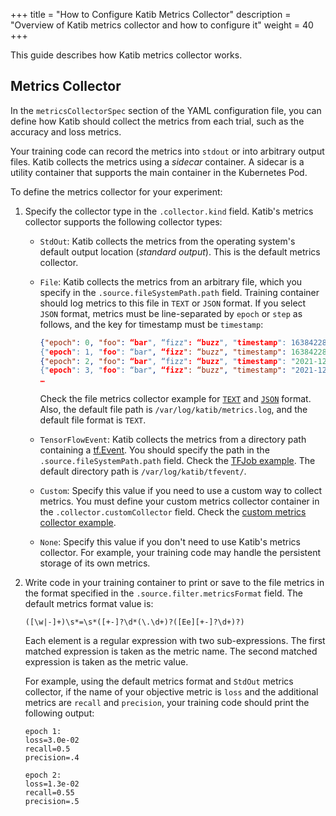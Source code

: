 +++
title = "How to Configure Katib Metrics Collector"
description = "Overview of Katib metrics collector and how to configure it"
weight = 40
+++

This guide describes how Katib metrics collector works.

## Metrics Collector

In the `metricsCollectorSpec` section of the YAML configuration file, you can
define how Katib should collect the metrics from each trial, such as the accuracy and loss metrics.

Your training code can record the metrics into `stdout` or into arbitrary output files. Katib
collects the metrics using a _sidecar_ container. A sidecar is a utility container that supports
the main container in the Kubernetes Pod.

To define the metrics collector for your experiment:

1. Specify the collector type in the `.collector.kind` field.
   Katib's metrics collector supports the following collector types:

   - `StdOut`: Katib collects the metrics from the operating system's default
     output location (_standard output_). This is the default metrics collector.

   - `File`: Katib collects the metrics from an arbitrary file, which
     you specify in the `.source.fileSystemPath.path` field. Training container
     should log metrics to this file in `TEXT` or `JSON` format. If you select `JSON` format,
     metrics must be line-separated by `epoch` or `step` as follows, and the key for timestamp must
     be `timestamp`:

     ```json
     {"epoch": 0, "foo": “bar", “fizz": “buzz", "timestamp": 1638422847.28721…}
     {"epoch": 1, "foo": “bar", “fizz": “buzz", "timestamp": 1638422847.287801…}
     {"epoch": 2, "foo": “bar", “fizz": “buzz", "timestamp": "2021-12-02T14:27:50.000035161+09:00"…}
     {"epoch": 3, "foo": “bar", “fizz": “buzz", "timestamp": "2021-12-02T14:27:50.000037459+09:00"…}
     …
     ```

     Check the file metrics collector example for [`TEXT`](https://github.com/kubeflow/katib/blob/ea46a7f2b73b2d316b6b7619f99eb440ede1909b/examples/v1beta1/metrics-collector/file-metrics-collector.yaml#L14-L24)
     and [`JSON`](https://github.com/kubeflow/katib/blob/ea46a7f2b73b2d316b6b7619f99eb440ede1909b/examples/v1beta1/metrics-collector/file-metrics-collector-with-json-format.yaml#L14-L22)
     format. Also, the default file path is `/var/log/katib/metrics.log`, and the default file format is `TEXT`.

   - `TensorFlowEvent`: Katib collects the metrics from a directory path
     containing a [tf.Event](https://www.tensorflow.org/api_docs/python/tf/compat/v1/Event).
     You should specify the path in the `.source.fileSystemPath.path` field. Check the
     [TFJob example](https://github.com/kubeflow/katib/blob/ea46a7f2b73b2d316b6b7619f99eb440ede1909b/examples/v1beta1/kubeflow-training-operator/tfjob-mnist-with-summaries.yaml#L17-L23).
     The default directory path is `/var/log/katib/tfevent/`.

   - `Custom`: Specify this value if you need to use a custom way to collect
     metrics. You must define your custom metrics collector container
     in the `.collector.customCollector` field. Check the
     [custom metrics collector example](https://github.com/kubeflow/katib/blob/ea46a7f2b73b2d316b6b7619f99eb440ede1909b/examples/v1beta1/metrics-collector/custom-metrics-collector.yaml#L14-L36).

   - `None`: Specify this value if you don't need to use Katib's metrics collector. For example,
     your training code may handle the persistent storage of its own metrics.

2. Write code in your training container to print or save to the file metrics in the format
   specified in the `.source.filter.metricsFormat` field. The default metrics format value is:

   ```
   ([\w|-]+)\s*=\s*([+-]?\d*(\.\d+)?([Ee][+-]?\d+)?)
   ```

   Each element is a regular expression with two sub-expressions. The first matched expression is
   taken as the metric name. The second matched expression is taken as the metric value.

   For example, using the default metrics format and `StdOut` metrics collector,
   if the name of your objective metric is `loss` and the additional metrics are
   `recall` and `precision`, your training code should print the following output:

   ```shell
   epoch 1:
   loss=3.0e-02
   recall=0.5
   precision=.4

   epoch 2:
   loss=1.3e-02
   recall=0.55
   precision=.5
   ```
